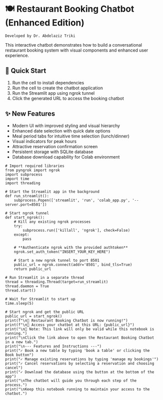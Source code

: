 # 🍽️ Restaurant Booking Chatbot (Enhanced Edition)

`Developed by Dr. Abdelaziz Triki`

This interactive chatbot demonstrates how to build a conversational restaurant booking system with visual components and enhanced user experience.

## 🚀 Quick Start
1. Run the cell to install dependencies
2. Run the cell to create the chatbot application
3. Run the Streamlit app using ngrok tunnel
4. Click the generated URL to access the booking chatbot

## ✨ New Features
- Modern UI with improved styling and visual hierarchy
- Enhanced date selection with quick date options
- Meal period tabs for intuitive time selection (lunch/dinner)
- Visual indicators for peak hours
- Attractive reservation confirmation screen
- Persistent storage with SQLite database
- Database download capability for Colab environment

```
# Import required libraries
from pyngrok import ngrok
import subprocess
import time
import threading

# Start the Streamlit app in the background
def run_streamlit():
    subprocess.Popen(['streamlit', 'run', 'colab_app.py', '--server.port=8501'])

# Start ngrok tunnel
def start_ngrok():
    # Kill any existing ngrok processes
    try:
        subprocess.run(['killall', 'ngrok'], check=False)
    except:
        pass
    
    # **Authenticate ngrok with the provided authtoken**
    ngrok.set_auth_token("INSERT_YOUR_KEY_HERE") 
    
    # Start a new ngrok tunnel to port 8501
    public_url = ngrok.connect(addr='8501', bind_tls=True)
    return public_url

# Run Streamlit in a separate thread
thread = threading.Thread(target=run_streamlit)
thread.daemon = True
thread.start()

# Wait for Streamlit to start up
time.sleep(5)

# Start ngrok and get the public URL
public_url = start_ngrok()
print(f"\n🎉 Restaurant Booking Chatbot is now running!")
print(f"\n🔗 Access your chatbot at this URL: {public_url}")
print("\n📝 Note: This link will only be valid while this notebook is running.")
print("\nClick the link above to open the Restaurant Booking Chatbot in a new tab.")
print("\n--- Features and Instructions ---")
print("✓ Book a new table by typing 'book a table' or clicking the Book button")
print("✓ Manage existing reservations by typing 'manage my bookings'")
print("✓ Cancel reservations by selecting a reservation and choosing cancel")
print("✓ Download the database using the button at the bottom of the app")
print("\nThe chatbot will guide you through each step of the process.")
print("\nKeep this notebook running to maintain your access to the chatbot.")

  
